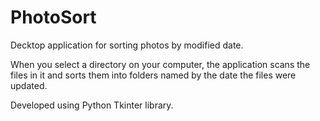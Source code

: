 # PhotoSort

Decktop application for sorting photos by modified date.

When you select a directory on your computer, the application scans the files in it and sorts them into folders named by the date the files were updated.

Developed using Python Tkinter library.